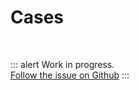 # Cases

<br>

::: alert Work in progress.  
[Follow the issue on Github](https://github.com/vue-a11y/vue-a11y.com/issues/7)
:::